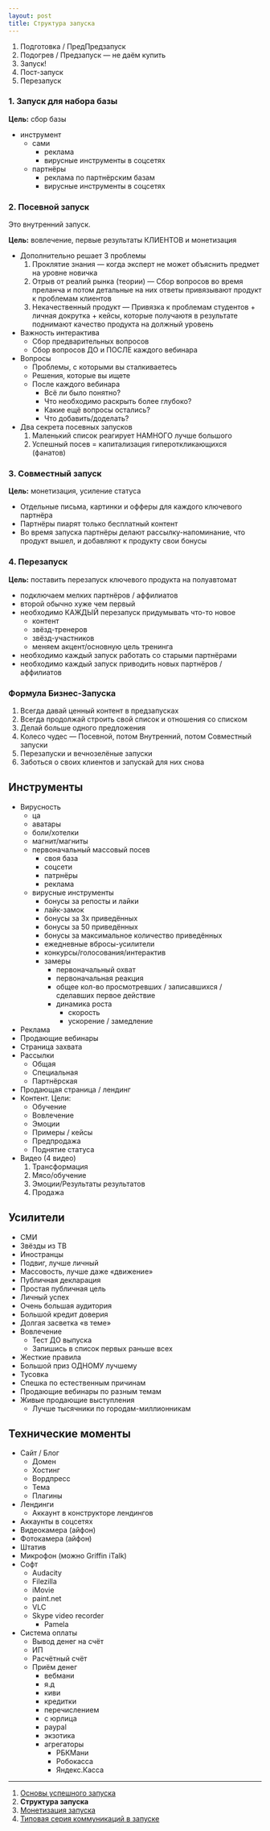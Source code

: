 ```yaml
---
layout: post
title: Структура запуска
---
```


1. Подготовка / ПредПредзапуск
1. Подогрев / Предзапуск — не даём купить
1. Запуск!
1. Пост-запуск
1. Перезапуск

### 1. Запуск для набора базы

**Цель:** сбор базы

- инструмент
  - сами
    - реклама
    - вирусные инструменты в соцсетях
  - партнёры
    - реклама по партнёрским базам
    - вирусные инструменты в соцсетях

### 2. Посевной запуск

Это внутренний запуск.

**Цель:** вовлечение, первые результаты КЛИЕНТОВ и монетизация

- Дополнительно решает 3 проблемы
  1. Проклятие знания — когда эксперт не может объяснить предмет на уровне новичка
  2. Отрыв от реалий рынка (теории) — Сбор вопросов во время преланча и потом детальные на них ответы привязывают продукт к проблемам клиентов
  3. Некачественный продукт — Привязка к проблемам студентов + личная докрутка + кейсы, которые получаютя в результате поднимают качество продукта на должный уровень
- Важность интерактива
  - Сбор предварительных вопросов
  - Сбор вопросов ДО и ПОСЛЕ каждого вебинара
- Вопросы
  - Проблемы, с которыми вы сталкиваетесь
  - Решения, которые вы ищете
  - После каждого вебинара
    - Всё ли было понятно?
    - Что необходимо раскрыть более глубоко?
    - Какие ещё вопросы остались?
    - Что добавить/доделать?
- Два секрета посевных запусков
  1. Маленький список реагирует НАМНОГО лучше большого
  2. Успешный посев = капитализация гипероткликающихся (фанатов)

### 3. Совместный запуск

**Цель:** монетизация, усиление статуса

- Отдельные письма, картинки и офферы для каждого ключевого партнёра
- Партнёры пиарят только бесплатный контент
- Во время запуска партнёры делают рассылку-напоминание, что продукт вышел, и добавляют к продукту свои бонусы

### 4. Перезапуск

**Цель:** поставить перезапуск ключевого продукта на полуавтомат

- подключаем мелких партнёров / аффилиатов
- второй обычно хуже чем первый
- необходимо КАЖДЫЙ перезапуск придумывать что-то новое
  - контент
  - звёзд-тренеров
  - звёзд-участников
  - меняем акцент/основную цель тренинга
- необходимо каждый запуск работать со старыми партнёрами
- необходимо каждый запуск приводить новых партнёров / аффилиатов

### Формула Бизнес-Запуска

1. Всегда давай ценный контент в предзапусках
2. Всегда продолжай строить свой список и отношения со списком
3. Делай больше одного предложения
4. Колесо чудес — Посевной, потом Внутренний, потом Совместный запуски
5. Перезапуски и вечнозелёные запуски
6. Заботься о своих клиентов и запускай для них снова

## Инструменты

- Вирусность
  - ца
  - аватары
  - боли/хотелки
  - магнит/магниты
  - первоначальный массовый посев
    - своя база
    - соцсети
    - патрнёры
    - реклама
  - вирусные инструменты
    - бонусы за репосты и лайки
    - лайк-замок
    - бонусы за 3х приведённых
    - бонусы за 50 приведённых
    - бонусы за максимальное количество приведённых
    - ежедневные вбросы-усилители
    - конкурсы/голосования/интерактив
    - замеры
      - первоначальный охват
      - первоначальная реакция
      - общее кол-во просмотревших / записавшихся / сделавших первое действие
      - динамика роста
        - скорость
        - ускорение / замедление
- Реклама
- Продающие вебинары
- Страница захвата
- Рассылки
  - Общая
  - Специальная
  - Партнёрская
- Продающая страница / лендинг
- Контент. Цели:
  - Обучение
  - Вовлечение
  - Эмоции
  - Примеры / кейсы
  - Предпродажа
  - Поднятие статуса
- Видео (4 видео)
  1. Трансформация
  2. Мясо/обучение
  3. Эмоции/Результаты результатов
  4. Продажа

## Усилители

- СМИ
- Звёзды из ТВ
- Иностранцы
- Подвиг, лучше личный
- Массовость, лучше даже «движение»
- Публичная декларация
- Простая публичная цель
- Личный успех
- Очень большая аудитория
- Большой кредит доверия
- Долгая засветка «в теме»
- Вовлечение
  - Тест ДО выпуска
  - Запишись в список первых раньше всех
- Жесткие правила
- Большой приз ОДНОМУ лучшему
- Тусовка
- Спешка по естественным причинам
- Продающие вебинары по разным темам
- Живые продающие выступления
  - Лучше тысячники по городам-миллионникам

## Технические моменты

- Сайт / Блог
  - Домен
  - Хостинг
  - Вордпресс
  - Тема
  - Плагины
- Лендинги
  - Аккаунт в конструкторе лендингов
- Аккаунты в соцсетях
- Видеокамера (айфон)
- Фотокамера (айфон)
- Штатив
- Микрофон (можно Griffin iTalk)
- Софт
  - Audacity
  - Filezilla
  - iMovie
  - paint.net
  - VLC
  - Skype video recorder
    - Pamela
- Система оплаты
  - Вывод денег на счёт
  - ИП
  - Расчётный счёт
  - Приём денег
    - вебмани
    - я.д
    - киви
    - кредитки
    - перечислением
    - с юрлица
    - paypal
    - экзотика
    - агрегаторы
      - РБКМани
      - Робокасса
      - Яндекс.Касса

----

1. [Основы успешного запуска](/launch-basics/)
2. **Структура запуска**
3. [Монетизация запуска](/launch-monetization/)
4. [Типовая серия коммуникаций в запуске](/launch-comm-structure/)